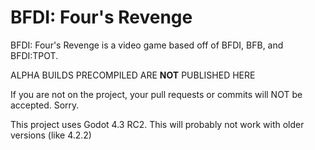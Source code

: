 # BFDI: Four's Revenge
BFDI: Four's Revenge is a video game based off of BFDI, BFB, and BFDI:TPOT.

ALPHA BUILDS PRECOMPILED ARE **NOT** PUBLISHED HERE

If you are not on the project, your pull requests or commits will NOT be accepted. Sorry.

This project uses Godot 4.3 RC2. This will probably not work with older versions (like 4.2.2)
 
 
